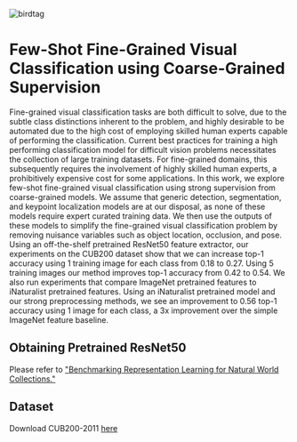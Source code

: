 ![birdtag](https://github.com/madivanhorn/Few_Shot_FGVC/assets/Kentucky_Warbler_ex.jpeg)


# Few-Shot Fine-Grained Visual Classification using Coarse-Grained Supervision

Fine-grained visual classification tasks are both difficult to solve, due to the subtle class distinctions inherent to the problem, and highly desirable to be automated due to the high cost of employing skilled human experts capable of performing the classification. Current best practices for training a high performing classification model for difficult vision problems necessitates the collection of large training datasets. For fine-grained domains, this subsequently requires the involvement of highly skilled human experts, a prohibitively expensive cost for some applications. In this work, we explore few-shot fine-grained visual classification using strong supervision from coarse-grained models. We assume that generic detection, segmentation, and keypoint localization models are at our  disposal, as none of these models require expert curated training data. We then use the outputs of these models to simplify the fine-grained visual classification problem by removing nuisance variables such as object location, occlusion, and pose. Using an off-the-shelf pretrained ResNet50 feature extractor, our experiments on the CUB200 dataset show that we can increase top-1 accuracy using 1 training image for each class from 0.18 to 0.27. Using 5 training images our method improves top-1 accuracy from 0.42 to 0.54. We also run experiments that compare ImageNet pretrained features to iNaturalist pretrained features. Using an iNaturalist pretrained model and our strong preprocessing methods, we see an improvement to 0.56 top-1 accuracy using 1 image for each class, a 3x improvement over the simple ImageNet feature baseline.

## Obtaining Pretrained ResNet50
Please refer to ["Benchmarking Representation Learning for Natural World Collections."](https://github.com/visipedia/newt/blob/main/benchmark/README.md) 

## Dataset
Download CUB200-2011 [here](http://www.vision.caltech.edu/visipedia/CUB-200-2011.html)
